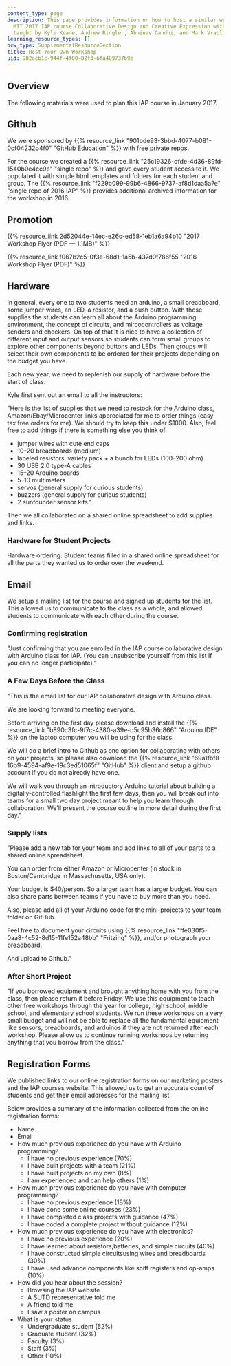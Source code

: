 ```yaml
---
content_type: page
description: This page provides information on how to host a similar workshop as the
  MIT 2017 IAP course Collaborative Design and Creative Expression with Arduino Microcontroller,
  taught by Kyle Keane, Andrew Ringler, Abhinav Gandhi, and Mark Vrablic.
learning_resource_types: []
ocw_type: SupplementalResourceSection
title: Host Your Own Workshop
uid: 982acb1c-944f-4f00-82f3-6fa489737b9e
---
```


Overview
--------

The following materials were used to plan this IAP course in January 2017.

Github
------

We were sponsored by {{% resource_link "901bde93-3bbd-4077-b081-0cf04232b4f0" "GitHub Education" %}} with free private repos.

For the course we created a {{% resource_link "25c19326-dfde-4d36-89fd-1540b0e4cc9e" "single repo" %}} and gave every student access to it. We populated it with simple html templates and folders for each student and group. The {{% resource_link "f229b099-99b6-4866-9737-af8d1daa5a7e" "single repo of 2016 IAP" %}} provides additional archived information for the workshop in 2016.

Promotion
---------

{{% resource_link 2d52044e-14ec-e26c-ed58-1eb1a6a94b10 "2017 Workshop Flyer (PDF — 1.1MB)" %}}

{{% resource_link f067b2c5-0f3e-68d1-1a5b-437d0f786f55 "2016 Workshop Flyer (PDF)" %}}

Hardware
--------

In general, every one to two students need an arduino, a small breadboard, some jumper wires, an LED, a resistor, and a push button. With those supplies the students can learn all about the Arduino programming environment, the concept of circuits, and mircocontrollers as voltage senders and checkers. On top of that it is nice to have a collection of different input and output sensors so students can form small groups to explore other components beyond buttons and LEDs. Then groups will select their own components to be ordered for their projects depending on the budget you have.

Each new year, we need to replenish our supply of hardware before the start of class.

Kyle first sent out an email to all the instructors:

"Here is the list of supplies that we need to restock for the Arduino class, Amazon/Ebay/Microcenter links appreciated for me to order things (easy tax free orders for me). We should try to keep this under $1000. Also, feel free to add things if there is something else you think of.

*   jumper wires with cute end caps
*   10–20 breadboards (medium)
*   labeled resistors, variety pack + a bunch for LEDs (100–200 ohm)
*   30 USB 2.0 type-A cables
*   15–20 Arduino boards
*   5–10 multimeters
*   servos (general supply for curious students)
*   buzzers (general supply for curious students)
*   2 sunfounder sensor kits."

Then we all collaborated on a shared online spreadsheet to add supplies and links.

### Hardware for Student Projects

Hardware ordering. Student teams filled in a shared online spreadsheet for all the parts they wanted us to order over the weekend.

Email
-----

We setup a mailing list for the course and signed up students for the list. This allowed us to communicate to the class as a whole, and allowed students to communicate with each other during the course.

### Confirming registration

"Just confirming that you are enrolled in the IAP course collaborative design with Arduino class for IAP. (You can unsubscribe yourself from this list if you can no longer participate)."

### A Few Days Before the Class

"This is the email list for our IAP collaborative design with Arduino class.

We are looking forward to meeting everyone.

Before arriving on the first day please download and install the {{% resource_link "b890c3fc-9f7c-4380-a39e-d5c95b36c866" "Arduino IDE" %}} on the laptop computer you will be using for the class.

We will do a brief intro to Github as one option for collaborating with others on your projects, so please also download the {{% resource_link "69a1fbf8-16b9-4594-af9e-19c3ed51065f" "GitHub" %}} client and setup a github account if you do not already have one.

We will walk you through an introductory Arduino tutorial about building a digitally-controlled flashlight the first few days, then you will break out into teams for a small two day project meant to help you learn through collaboration. We'll present the course outline in more detail during the first day."

### Supply lists

"Please add a new tab for your team and add links to all of your parts to a shared online spreadsheet.

You can order from either Amazon or Microcenter (in stock in Boston/Cambridge in Massachusetts, USA only).

Your budget is $40/person. So a larger team has a larger budget. You can also share parts between teams if you have to buy more than you need.

Also, please add all of your Arduino code for the mini-projects to your team folder on GitHub.

Feel free to document your circuits using {{% resource_link "ffe030f5-0aa8-4c52-8d15-11fe152a48bb" "Fritzing" %}}, and/or photograph your breadboard.

And upload to Github."

### After Short Project

"If you borrowed equipment and brought anything home with you from the class, then please return it before Friday. We use this equipment to teach other free workshops through the year for college, high school, middle school, and elementary school students. We run these workshops on a very small budget and will not be able to replace all the fundamental equipment like sensors, breadboards, and arduinos if they are not returned after each workshop. Please allow us to continue running workshops by returning anything that you borrow from the class."

Registration Forms
------------------

We published links to our online registration forms on our marketing posters and the IAP courses website. This allowed us to get an accurate count of students and get their email addresses for the mailing list.

Below provides a summary of the information collected from the online registration forms:

*   Name
*   Email
*   How much previous experience do you have with Arduino programming?
    *   I have no previous experience (70%)
    *   I have built projects with a team (21%)
    *   I have built projects on my own (8%)
    *   I am experienced and can help others (1%)
*   How much previous experience do you have with computer programming?
    *   I have no previous experience (18%)
    *   I have done some online courses (23%)
    *   I have completed class projects with guidance (47%)
    *   I have coded a complete project without guidance (12%)
*   How much previous experience do you have with electronics?
    *   I have no previous experience (20%)
    *   I have learned about resistors,batteries, and simple circuits (40%)
    *   I have constructed simple circuitsusing wires and breadboards (30%)
    *   I have used advance components like shift registers and op-amps (10%)
*   How did you hear about the session?
    *   Browsing the IAP website
    *   A SUTD representative told me
    *   A friend told me
    *   I saw a poster on campus
*   What is your status
    *   Undergraduate student (52%)
    *   Graduate student (32%)
    *   Faculty (3%)
    *   Staff (3%)
    *   Other (10%)